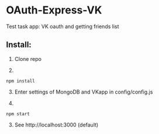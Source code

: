 # OAuth-Express-VK

Test task app: VK oauth and getting friends list

## Install: 
1. Clone repo

2.
```
npm install
```

3. Enter settings of MongoDB and VKapp in config/config.js

4.
```
npm start
``` 

3. See http://localhost:3000 (default)